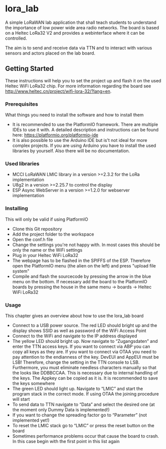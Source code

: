 # lora_lab
A simple LoRaWAN lab application that shall teach students to understand the importance of low power wide area radio networks. The board is based on a Heltec LoRa32 V2 and provides a webinterface where it can be controlled. 

The aim is to send and receive data via TTN and to interact with various sensors and actors placed on the lab board.

## Getting Started
These instructions will help you to set the project up and flash it on the used Heltec WiFi LoRa32 chip. For more information regarding the board see http://www.heltec.cn/project/wifi-lora-32/?lang=en.

### Prerequisites
What things you need to install the software and how to install them
- It is recommended to use the PlatformIO framework. There are multiple IDEs to use it with. A detailed description and instructions can be found here: https://platformio.org/platformio-ide
- It is also possible to use the Arduino IDE but is't not ideal for more complex projects. If you are using Arduino you have to install the used libraries by yourself. Also there will be no documentation.

### Used libraries
- MCCI LoRaWAN LMIC library in a version >=2.3.2 for the LoRa implementation
- U8g2 in a version >=2.25.7 to control the display
- ESP Async WebServer in a version >=1.2.0 for webserver implementation

### Installing
This will only be valid if using PlatformIO
- Clone this Git repository 
- Add the project folder to the workspace
- Open the conf.h file
- Change the settings you're not happy with. In most cases this should be only the name or the WiFi settings
- Plug in your Heltec WiFi LoRa32
- The webpage has to be flashed in the SPIFFS of the ESP. Therefore open the PlatformIO menu (the alien on the left) and press "upload file system"
- Compile and flash the sourcecode by pressing the arrow in the blue menu on the bottom. If necessary add the board to the PlatformIO boards by pressing the house in the same menu -> boards -> Heltec WiFi LoRa32

### Usage
This chapter gives an overview about how to use the lora_lab board
- Connect to a USB power source. The red LED should bright up and the display shows SSID as well as password of the WiFi Access Point
- Connect to the WiFi and navigate to the IP address displayed 
- The yellow LED should bright up. Now navigate to “Zugangsdaten” and enter the TTN access keys. If you want to connect via ABP you can copy all keys as they are. If you want to connect via OTAA you need to pay attention to the endianness of the key. DevEUI and AppEUI must be LSB! Therefore, change the setting in the TTN console to LSB. Furthermore, you must eliminate needless characters manually so that the looks like DDBBCCAA. This is necessary due to internal handling of the keys. The Appkey can be copied as it is. It is recommended to save the keys somewhere
- The green LED should light up. Navigate to “LMIC” and start the program stack in the correct mode. If using OTAA the joining procedure will start
- To send data to TTN navigate to “Data” and select the desired one (at the moment only Dummy Data is implemented!)
- If you want to change the spreading factor go to “Parameter” (not implemented yet!)
- To reset the LMIC stack go to “LMIC” or press the reset button on the board
- Sometimes performance problems occur that cause the board to crash. In this case begin with the first point in this list again 

